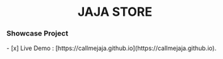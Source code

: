 <h1 align="center"> JAJA STORE</h1>

<h3 align="left">Showcase Project</h3>
- [x] Live Demo : [https://callmejaja.github.io](https://callmejaja.github.io).
